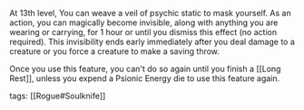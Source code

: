 At 13th level, You can weave a veil of psychic static to mask yourself. As an action, you can magically become invisible, along with anything you are wearing or carrying, for 1 hour or until you dismiss this effect (no action required). This invisibility ends early immediately after you deal damage to a creature or you force a creature to make a saving throw.

Once you use this feature, you can't do so again until you finish a [[Long Rest]], unless you expend a Psionic Energy die to use this feature again.

tags: [[Rogue#Soulknife]]
